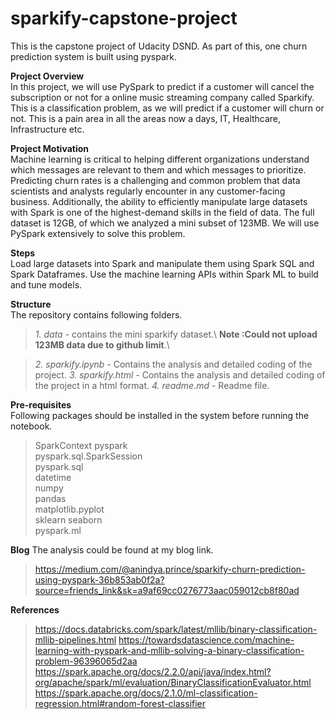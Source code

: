 # sparkify-capstone-project
This is the capstone project of Udacity DSND. As part of this, one churn prediction system is built using pyspark.

**Project Overview** \
In this project, we will use PySpark to predict if a customer will cancel the subscription or not for a online music streaming company
called Sparkify. This is a classification problem, as we will predict if a customer will churn or not. This is a pain area in all the
areas now a days, IT, Healthcare, Infrastructure etc.

**Project Motivation** \
Machine learning is critical to helping different organizations understand which messages are relevant to them and which messages to prioritize. Predicting churn rates is a challenging and common problem that data scientists and analysts regularly encounter in any customer-facing business. Additionally, the ability to efficiently manipulate large datasets with Spark is one of the highest-demand skills in the field of data. The full dataset is 12GB, of which we analyzed a mini subset of 123MB. We will use PySpark extensively to solve this problem.

**Steps** \
  Load large datasets into Spark and manipulate them using Spark SQL and Spark Dataframes.
  Use the machine learning APIs within Spark ML to build and tune models.
  
**Structure**\
The repository contains following folders.
>*1. data* - contains the mini sparkify dataset.\ **Note :Could not upload 123MB data due to github limit**.\

>*2. sparkify.ipynb* - Contains the analysis and detailed coding of the project.
>*3. sparkify.html* - Contains the analysis and detailed coding of the project in a html format.
>*4. readme.md* - Readme file.

**Pre-requisites** \
  Following packages should be installed in the system before running the notebook.
  >SparkContext
  >pyspark\
  >pyspark.sql.SparkSession\
  >pyspark.sql\
  >datetime\
  >numpy\
  >pandas\
  >matplotlib.pyplot\
  >sklearn
  >seaborn\
  >pyspark.ml
  
  **Blog**
  The analysis could be found at my blog link. 
  
  >https://medium.com/@anindya.prince/sparkify-churn-prediction-using-pyspark-36b853ab0f2a?source=friends_link&sk=a9af69cc0276773aac059012cb8f80ad
  

**References**

  >https://docs.databricks.com/spark/latest/mllib/binary-classification-mllib-pipelines.html
  >https://towardsdatascience.com/machine-learning-with-pyspark-and-mllib-solving-a-binary-classification-problem-96396065d2aa
  >https://spark.apache.org/docs/2.2.0/api/java/index.html?org/apache/spark/ml/evaluation/BinaryClassificationEvaluator.html
  >https://spark.apache.org/docs/2.1.0/ml-classification-regression.html#random-forest-classifier
